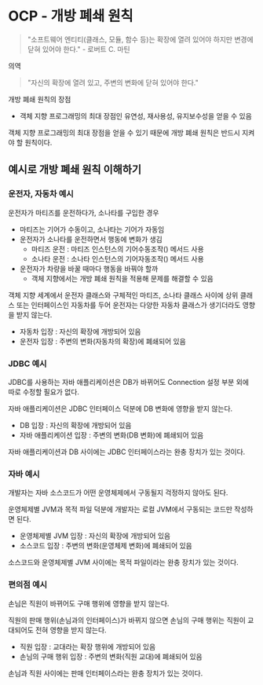 # OCP - 개방 폐쇄 원칙

> "소프트웨어 엔티티(클래스, 모듈, 함수 등)는 확장에 열려 있어야
> 하지만 변경에 닫혀 있어야 한다." - 로버트 C. 마틴

의역
> "자신의 확장에 열려 있고, 주변의 변화에 닫혀 있어야 한다."

개방 폐쇄 원칙의 장점
- 객체 지향 프로그래밍의 최대 장점인 유연성, 재사용성, 유지보수성을 얻을 수 있음

객체 지향 프로그래밍의 최대 장점을 얻을 수 있기 때문에 개방 폐쇄 원칙은 반드시 지켜야 할 원칙이다.

## 예시로 개방 폐쇄 원칙 이해하기

### 운전자, 자동차 예시

운전자가 마티즈를 운전하다가, 소나타를 구입한 경우
- 마티즈는 기어가 수동이고, 소나타는 기어가 자동임
- 운전자가 소나타를 운전하면서 행동에 변화가 생김
  - 마티즈 운전 : 마티즈 인스턴스의 기어수동조작() 메서드 사용
  - 소나타 운전 : 소나타 인스턴스의 기어자동조작() 메서드 사용
- 운전자가 차량을 바꿀 때마다 행동을 바꿔야 할까
  - 객체 지향에서는 개방 폐쇄 원칙을 적용해 문제를 해결할 수 있음

객체 지향 세계에서 운전자 클래스와 구체적인 마티즈, 소나타 클래스 사이에 상위 클래스 또는 인터페이스인
자동차를 두어 운전자는 다양한 자동차 클래스가 생기더라도 영향을 받지 않는다.
- 자동차 입장 : 자신의 확장에 개방되어 있음
- 운전자 입장 : 주변의 변화(자동차의 확장)에 폐쇄되어 있음

### JDBC 예시

JDBC를 사용하는 자바 애플리케이션은 DB가 바뀌어도 Connection 설정 
부분 외에 따로 수정할 필요가 없다.

자바 애플리케이션은 JDBC 인터페이스 덕분에 DB 변화에 영향을 받지 않는다.
- DB 입장 : 자신의 확장에 개방되어 있음
- 자바 애플리케이션 입장 : 주변의 변화(DB 변화)에 폐쇄되어 있음

자바 애플리케이션과 DB 사이에는 JDBC 인터페이스라는 완충 장치가 있는 것이다.

### 자바 예시

개발자는 자바 소스코드가 어떤 운영체제에서 구동될지 걱정하지 않아도 된다.

운영체제별 JVM과 목적 파일 덕분에 개발자는 로컬 JVM에서 구동되는 코드만 작성하면 된다.
- 운영체제별 JVM 입장 : 자신의 확장에 개방되어 있음
- 소스코드 입장 : 주변의 변화(운영체제 변화)에 폐쇄되어 있음

소스코드와 운영체제별 JVM 사이에는 목적 파일이라는 완충 장치가 있는 것이다.

### 편의점 예시

손님은 직원이 바뀌어도 구매 행위에 영향을 받지 않는다.

직원의 판매 행위(손님과의 인터페이스)가 바뀌지 않으면 손님의 구매 행위는 직원이 교대되어도
전혀 영향을 받지 않는다.
- 직원 입장 : 교대라는 확장 행위에 개방되어 있음
- 손님의 구매 행위 입장 : 주변의 변화(직원 교대)에 폐쇄되어 있음

손님과 직원 사이에는 판매 인터페이스라는 완충 장치가 있는 것이다.